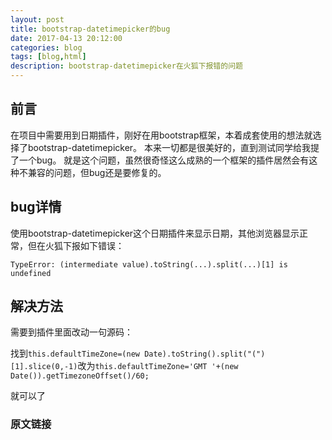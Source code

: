 ```yaml
---
layout: post
title: bootstrap-datetimepicker的bug
date: 2017-04-13 20:12:00
categories: blog
tags: [blog,html]
description: bootstrap-datetimepicker在火狐下报错的问题
---
```


## 前言

在项目中需要用到日期插件，刚好在用bootstrap框架，本着成套使用的想法就选择了bootstrap-datetimepicker。
本来一切都是很美好的，直到测试同学给我提了一个bug。
就是这个问题，虽然很奇怪这么成熟的一个框架的插件居然会有这种不兼容的问题，但bug还是要修复的。

## bug详情

使用bootstrap-datetimepicker这个日期插件来显示日期，其他浏览器显示正常，但在火狐下报如下错误：

`TypeError: (intermediate value).toString(...).split(...)[1] is undefined`

## 解决方法

需要到插件里面改动一句源码：

找到`this.defaultTimeZone=(new Date).toString().split("(")[1].slice(0,-1)`改为`this.defaultTimeZone='GMT '+(new Date()).getTimezoneOffset()/60;`

就可以了

### 原文链接

[原文链接]: "http://www.cnblogs.com/lhyhappy65/p/5629630.html"
